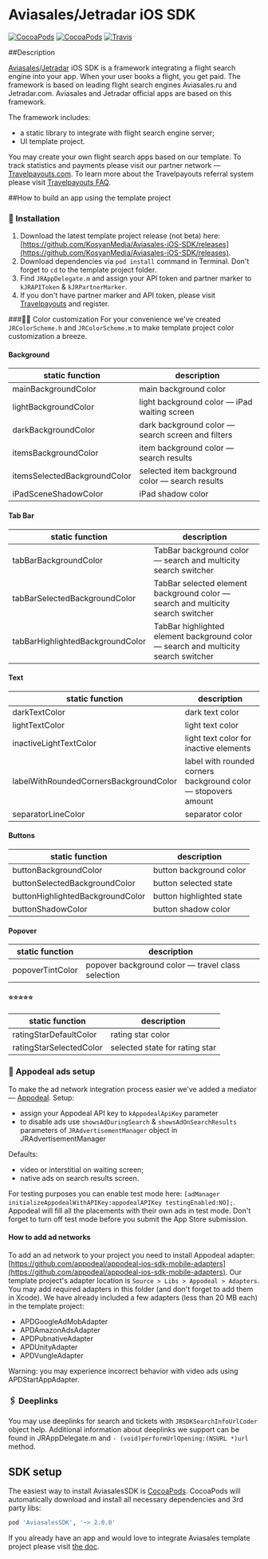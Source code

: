 Aviasales/Jetradar iOS SDK
=================
[![CocoaPods](https://img.shields.io/cocoapods/v/AviasalesSDK.svg)](https://cocoapods.org/pods/AviasalesSDK)
[![CocoaPods](https://img.shields.io/cocoapods/p/AviasalesSDK.svg)](https://cocoapods.org/pods/AviasalesSDK)
[![Travis](https://img.shields.io/travis/KosyanMedia/Aviasales-iOS-SDK/master.svg)](https://travis-ci.org/KosyanMedia/Aviasales-iOS-SDK)

##Description


[Aviasales](https://www.aviasales.ru)/[Jetradar](https://www.jetradar.com) iOS SDK is a framework integrating a flight search engine into your app. When your user books a flight, you get paid. The framework is based on leading flight search engines Aviasales.ru and Jetradar.com. Aviasales and Jetradar official apps are based on this framework.

The framework includes:

* a static library to integrate with flight search engine server;
* UI template project.
 
You may create your own flight search apps based on our template. To track statistics and payments please visit our partner network — [Travelpayouts.com](https://www.travelpayouts.com/).
To learn more about the Travelpayouts referral system please visit [Travelpayouts FAQ](https://support.travelpayouts.com/entries/23225382-Commission-and-payments).


##<a name="usage"></a>How to build an app using the template project
### 📲 Installation
1. Download the latest template project release (not beta) here: [https://github.com/KosyanMedia/Aviasales-iOS-SDK/releases](https://github.com/KosyanMedia/Aviasales-iOS-SDK/releases).
2. Download dependencies via ```pod install``` command in Terminal. Don't forget to ```cd``` to the template project folder.
3. Find ```JRAppDelegate.m``` and assign your API token and partner marker to ```kJRAPIToken``` & ```kJRPartnerMarker```.
4. If you don't have partner marker and API token, please visit [Travelpayouts](https://travelpayouts.com/) and register.

###🔧🍁 Color customization
For your convenience we've created ```JRColorScheme.h``` and ```JRColorScheme.m``` to make template project color customization a breeze.

#### Background
|static function|description|
|--------|--------|
mainBackgroundColor| main background color
lightBackgroundColor| light background color — iPad waiting screen
darkBackgroundColor | dark background color — search screen and filters
itemsBackgroundColor | item background color — search results
itemsSelectedBackgroundColor | selected item background color — search results
iPadSceneShadowColor | iPad shadow color

#### Tab Bar
|static function|description|
|--------|--------|
tabBarBackgroundColor | TabBar background color — search and multicity search switcher 
tabBarSelectedBackgroundColor | TabBar selected element background color — search and multicity search switcher 
tabBarHighlightedBackgroundColor | TabBar highlighted element background color — search and multicity search switcher 

#### Text
|static function|description|
|--------|--------|
darkTextColor | dark text color
lightTextColor | light text color
inactiveLightTextColor | light text color for inactive elements
labelWithRoundedCornersBackgroundColor | label with rounded corners background color — stopovers amount
separatorLineColor | separator color

#### Buttons
|static function|description|
|--------|--------|
buttonBackgroundColor | button background color
buttonSelectedBackgroundColor | button selected state
buttonHighlightedBackgroundColor | button highlighted state
buttonShadowColor | button shadow color

#### Popover
|static function|description|
|--------|--------|
popoverTintColor | popover background color — travel class selection

#### ⭐️⭐️⭐️⭐️⭐️
|static function|description|
|--------|--------|
ratingStarDefaultColor | rating star color
ratingStarSelectedColor | selected state for rating star


### 🤑 Appodeal ads setup
To make the ad network integration process easier we've added a mediator — [Appodeal](https://www.appodeal.com/).
Setup:

* assign your Appodeal API key to ```kAppodealApiKey``` parameter
* to disable ads use ```showsAdDuringSearch``` & ```showsAdOnSearchResults``` parameters of ```JRAdvertisementManager``` object in JRAdvertisementManager

Defaults:

* video or interstitial on waiting screen;
* native ads on search results screen.

For testing purposes you can enable test mode here: ```[adManager initializeAppodealWithAPIKey:appodealAPIKey testingEnabled:NO];```. Appodeal will fill all the placements with their own ads in test mode. Don't forget to turn off test mode before you submit the App Store submission.

#### How to add ad networks
To add an ad network to your project you need to install Appodeal adapter: [https://github.com/appodeal/appodeal-ios-sdk-mobile-adapters](https://github.com/appodeal/appodeal-ios-sdk-mobile-adapters). Our template project's adapter location is ```Source > Libs > Appodeal > Adapters```. You may add required adapters in this folder (and don't forget to add them in Xcode).
We have already included a few adapters (less than 20 MB each) in the template project:

* APDGoogleAdMobAdapter
* APDAmazonAdsAdapter
* APDPubnativeAdapter
* APDUnityAdapter
* APDVungleAdapter

Warning: you may experience incorrect behavior with video ads using APDStartAppAdapter.

### 🖇 Deeplinks
You may use deeplinks for search and tickets with ```JRSDKSearchInfoUrlCoder``` object help.
Additional information about deeplinks we support can be found in JRAppDelegate.m and ```- (void)performUrlOpening:(NSURL *)url``` method.


## SDK setup
The easiest way to install AviasalesSDK is [CocoaPods](https://cocoapods.org/pods/AviasalesSDK). CocoaPods will automatically download and install all necessary dependencies and 3rd party libs:

```ruby
pod 'AviasalesSDK', '~> 2.0.0'
```

If you already have an app and would love to integrate Aviasales template project please visit [the doc](TemplateIntegration.md).